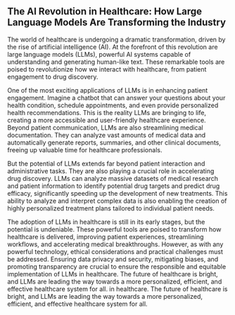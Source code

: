 ## The AI Revolution in Healthcare: How Large Language Models Are Transforming the Industry

The world of healthcare is undergoing a dramatic transformation, driven by the rise of artificial intelligence (AI). At the forefront of this revolution are large language models (LLMs), powerful AI systems capable of understanding and generating human-like text. These remarkable tools are poised to revolutionize how we interact with healthcare, from patient engagement to drug discovery.

One of the most exciting applications of LLMs is in enhancing patient engagement. Imagine a chatbot that can answer your questions about your health condition, schedule appointments, and even provide personalized health recommendations. This is the reality LLMs are bringing to life, creating a more accessible and user-friendly healthcare experience. Beyond patient communication, LLMs are also streamlining medical documentation. They can analyze vast amounts of medical data and automatically generate reports, summaries, and other clinical documents, freeing up valuable time for healthcare professionals.

But the potential of LLMs extends far beyond patient interaction and administrative tasks. They are also playing a crucial role in accelerating drug discovery. LLMs can analyze massive datasets of medical research and patient information to identify potential drug targets and predict drug efficacy, significantly speeding up the development of new treatments. This ability to analyze and interpret complex data is also enabling the creation of highly personalized treatment plans tailored to individual patient needs.

The adoption of LLMs in healthcare is still in its early stages, but the potential is undeniable. These powerful tools are poised to transform how healthcare is delivered, improving patient experiences, streamlining workflows, and accelerating medical breakthroughs. However, as with any powerful technology, ethical considerations and practical challenges must be addressed. Ensuring data privacy and security, mitigating biases, and promoting transparency are crucial to ensure the responsible and equitable implementation of LLMs in healthcare. The future of healthcare is bright, and LLMs are leading the way towards a more personalized, efficient, and effective healthcare system for all. 
 in healthcare. The future of healthcare is bright, and LLMs are leading the way towards a more personalized, efficient, and effective healthcare system for all.